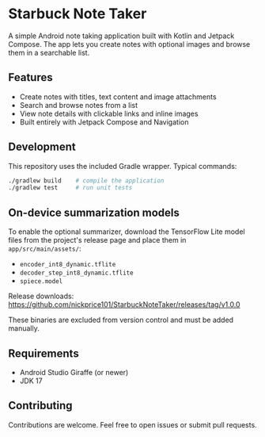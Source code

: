 # Starbuck Note Taker

A simple Android note taking application built with Kotlin and Jetpack Compose. The app lets you create notes with optional images and browse them in a searchable list.

## Features

- Create notes with titles, text content and image attachments
- Search and browse notes from a list
- View note details with clickable links and inline images
- Built entirely with Jetpack Compose and Navigation

## Development

This repository uses the included Gradle wrapper. Typical commands:

```bash
./gradlew build    # compile the application
./gradlew test     # run unit tests
```

## On-device summarization models

To enable the optional summarizer, download the TensorFlow Lite model files from the
project's release page and place them in `app/src/main/assets/`:

- `encoder_int8_dynamic.tflite`
- `decoder_step_int8_dynamic.tflite`
- `spiece.model`

Release downloads: https://github.com/nickprice101/StarbuckNoteTaker/releases/tag/v1.0.0

These binaries are excluded from version control and must be added manually.

## Requirements

- Android Studio Giraffe (or newer)
- JDK 17

## Contributing

Contributions are welcome. Feel free to open issues or submit pull requests.
